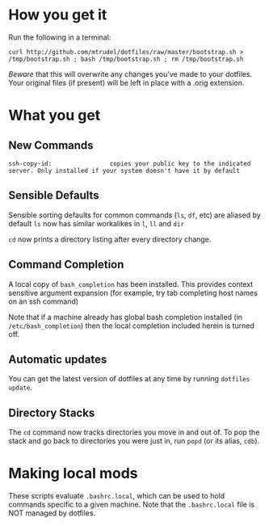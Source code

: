 # How you get it

Run the following in a terminal:

    curl http://github.com/mtrudel/dotfiles/raw/master/bootstrap.sh > /tmp/bootstrap.sh ; bash /tmp/bootstrap.sh ; rm /tmp/bootstrap.sh

*Beware* that this will overwrite any changes you've made to your dotfiles. 
Your original files (if present) will be left in place with a .orig extension.
 
# What you get

## New Commands

    ssh-copy-id:				copies your public key to the indicated server. Only installed if your system doesn't have it by default

## Sensible Defaults

Sensible sorting defaults for common commands (`ls`, `df`, etc) are aliased by default
`ls` now has similar workalikes in `l`, `ll` and `dir`

`cd` now prints a directory listing after every directory change. 

## Command Completion

A local copy of `bash_completion` has been installed. This provides context sensitive argument expansion (for example, try tab completing host names on an ssh command)

Note that if a machine already has global bash completion installed (in `/etc/bash_completion`) then the local completion included herein is turned off.

## Automatic updates

You can get the latest version of dotfiles at any time by running `dotfiles update`. 

## Directory Stacks

The `cd` command now tracks directories you move in and out of. To pop the stack and go back to directories you were just in, run `popd` (or its alias, `cdb`). 

# Making local mods
These scripts evaluate `.bashrc.local`, which can be used to hold commands 
specific to a given machine. Note that the `.bashrc.local` file is NOT managed
by dotfiles.
